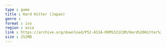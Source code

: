 ```yaml
---
type : game
title : Hard Hitter (Japan)
genre : 
format : iso
region : asia
link : https://archive.org/download/PS2-ASIA-ROMS321COM/Hard%20Hitter%20%28Japan%29.7z
size : 252MB
---
```

